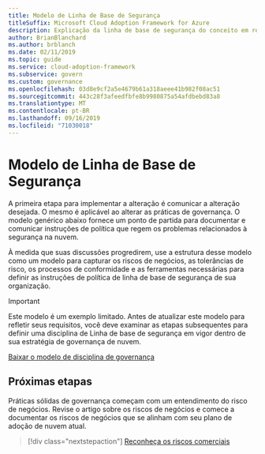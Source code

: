 ```yaml
---
title: Modelo de Linha de Base de Segurança
titleSuffix: Microsoft Cloud Adoption Framework for Azure
description: Explicação da linha de base de segurança do conceito em relação à governança de nuvem.
author: BrianBlanchard
ms.author: brblanch
ms.date: 02/11/2019
ms.topic: guide
ms.service: cloud-adoption-framework
ms.subservice: govern
ms.custom: governance
ms.openlocfilehash: 03d8e9cf2a5e4679b61a318aeee41b982f08ac51
ms.sourcegitcommit: 443c28f3afeedfbfe8b9980875a54afdbebd83a8
ms.translationtype: MT
ms.contentlocale: pt-BR
ms.lasthandoff: 09/16/2019
ms.locfileid: "71030018"
---
```

# <a name="security-baseline-template"></a>Modelo de Linha de Base de Segurança

A primeira etapa para implementar a alteração é comunicar a alteração desejada. O mesmo é aplicável ao alterar as práticas de governança. O modelo genérico abaixo fornece um ponto de partida para documentar e comunicar instruções de política que regem os problemas relacionados à segurança na nuvem.

À medida que suas discussões progredirem, use a estrutura desse modelo como um modelo para capturar os riscos de negócios, as tolerâncias de risco, os processos de conformidade e as ferramentas necessárias para definir as instruções de política de linha de base de segurança de sua organização.

> [!IMPORTANT]
> Este modelo é um exemplo limitado. Antes de atualizar este modelo para refletir seus requisitos, você deve examinar as etapas subsequentes para definir uma disciplina de Linha de base de segurança em vigor dentro de sua estratégia de governança de nuvem.

<!-- markdownlint-disable MD033 -->

 <a href="https://archcenter.blob.core.windows.net/cdn/fusion/governance/Security%20Baseline%20Discipline%20Template.docx">Baixar o modelo de disciplina de governança</a>

<!-- markdownlint-enable MD033 -->

## <a name="next-steps"></a>Próximas etapas

Práticas sólidas de governança começam com um entendimento do risco de negócios. Revise o artigo sobre os riscos de negócios e comece a documentar os riscos de negócios que se alinham com seu plano de adoção de nuvem atual.

> [!div class="nextstepaction"]
> [Reconheça os riscos comerciais](./business-risks.md)
